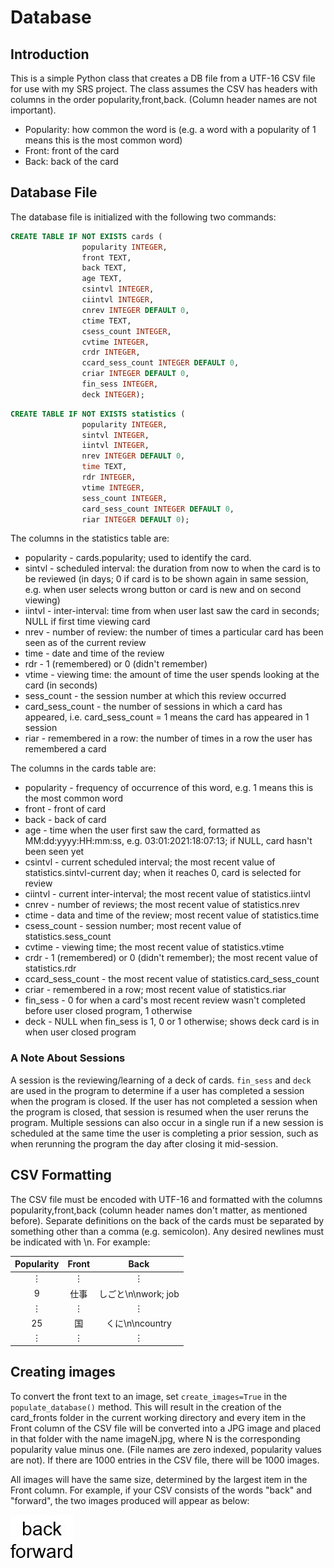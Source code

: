 # Database

## Introduction 

This is a simple Python class that creates a DB file from a UTF-16 CSV file for use with my SRS project. The class assumes the
CSV has headers with columns in the order popularity,front,back. (Column header names are not important).

- Popularity: how common the word is (e.g. a word with a popularity of 1 means this is the most common word)
- Front: front of the card
- Back: back of the card

## Database File

The database file is initialized with the following two commands:

```sql
CREATE TABLE IF NOT EXISTS cards (
                popularity INTEGER,
                front TEXT,
                back TEXT,
                age TEXT,
                csintvl INTEGER,
                ciintvl INTEGER,
                cnrev INTEGER DEFAULT 0,
                ctime TEXT,
                csess_count INTEGER,
                cvtime INTEGER,
                crdr INTEGER,
                ccard_sess_count INTEGER DEFAULT 0,
                criar INTEGER DEFAULT 0,
                fin_sess INTEGER,
                deck INTEGER);
```

```sql
CREATE TABLE IF NOT EXISTS statistics (
                popularity INTEGER,
                sintvl INTEGER,
                iintvl INTEGER,
                nrev INTEGER DEFAULT 0,
                time TEXT,
                rdr INTEGER,
                vtime INTEGER,
                sess_count INTEGER,
                card_sess_count INTEGER DEFAULT 0,
                riar INTEGER DEFAULT 0);
```

The columns in the statistics table are:

- popularity - cards.popularity; used to identify the card.
- sintvl - scheduled interval: the duration from now to when the card is to be reviewed (in days; 0 if card is to be
  shown again in same session, e.g. when user selects wrong button or card is new and on second viewing)
- iintvl - inter-interval: time from when user last saw the card in seconds; NULL if first time viewing card
- nrev - number of review: the number of times a particular card has been seen as of the current review
- time - date and time of the review
- rdr - 1 (remembered) or 0 (didn't remember)
- vtime - viewing time: the amount of time the user spends looking at the card (in seconds)
- sess_count - the session number at which this review occurred
- card_sess_count - the number of sessions in which a card has appeared, i.e. card_sess_count = 1 means the card has
  appeared in 1 session
- riar - remembered in a row: the number of times in a row the user has remembered a card

The columns in the cards table are: 

- popularity - frequency of occurrence of this word, e.g. 1 means this is the most common word
- front - front of card
- back - back of card
- age - time when the user first saw the card, formatted as MM:dd:yyyy:HH:mm:ss, e.g. 03:01:2021:18:07:13; if NULL, card
  hasn't been seen yet
- csintvl - current scheduled interval; the most recent value of statistics.sintvl-current day; when it reaches 0, card
  is selected for review
- ciintvl - current inter-interval; the most recent value of statistics.iintvl
- cnrev - number of reviews; the most recent value of statistics.nrev
- ctime - data and time of the review; most recent value of statistics.time
- csess_count - session number; most recent value of statistics.sess_count
- cvtime - viewing time; the most recent value of statistics.vtime
- crdr - 1 (remembered) or 0 (didn't remember); the most recent value of statistics.rdr
- ccard_sess_count - the most recent value of statistics.card_sess_count
- criar - remembered in a row; most recent value of statistics.riar
- fin_sess - 0 for when a card's most recent review wasn't completed before user closed program, 1 otherwise
- deck - NULL when fin_sess is 1, 0 or 1 otherwise; shows deck card is in when user closed program

### A Note About Sessions

A session is the reviewing/learning of a deck of cards. ```fin_sess``` and ```deck``` are used in the program to
determine if a user has completed a session when the program is closed. If the user has not completed a session when the
program is closed, that session is resumed when the user reruns the program. Multiple sessions can also occur in a
single run if a new session is scheduled at the same time the user is completing a prior session, such as when rerunning
the program the day after closing it mid-session.

## CSV Formatting

The CSV file must be encoded with UTF-16 and formatted with the columns popularity,front,back (column header names don't matter, as mentioned
before). Separate definitions on the back of the cards must be separated by something other than a comma (e.g.
semicolon). Any desired newlines must be indicated with \n. For example:

|Popularity|Front|Back|
|:--------:|:---:|:---:|
|⋮|⋮|⋮|
|9|仕事|しごと\n\nwork; job|
|⋮|⋮|⋮|
|25|国|くに\n\ncountry|
|⋮|⋮|⋮|

## Creating images
To convert the front text to an image, set ```create_images=True``` in the ```populate_database()``` method. This will
result in the creation of the card_fronts folder in the current working directory and every item in the Front column of
the CSV file will be converted into a JPG image and placed in that folder with the name imageN.jpg, where N is the 
corresponding popularity value minus one. (File names are zero indexed, popularity values are not). If there are 1000
entries in the CSV file, there will be 1000 images.

All images will have the same size, determined by the largest item in the Front column. For example, if your CSV 
consists of the words "back" and "forward", the two images produced will appear as below: 

![Alt text](./examples/image0.jpg?raw=true "Title")  
![Alt text](./examples/image1.jpg?raw=true "Title")
